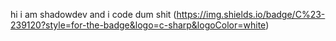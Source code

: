 hi i am shadowdev
and i code dum shit
(https://img.shields.io/badge/C%23-239120?style=for-the-badge&logo=c-sharp&logoColor=white)
<!---
shadow9owo/shadow9owo is a ✨ special ✨ repository because its `README.md` (this file) appears on your GitHub profile.
You can click the Preview link to take a look at your changes.
--->
